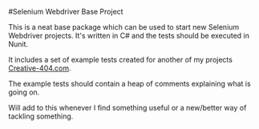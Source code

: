 #Selenium Webdriver Base Project

This is a neat base package which can be used to start new Selenium Webdriver projects. It's written in C# and the tests should be executed in Nunit.

It includes a set of example tests created for another of my projects [Creative-404.com](http://creative-404.com).

The example tests should contain a heap of comments explaining what is going on.

Will add to this whenever I find something useful or a new/better way of tackling something.